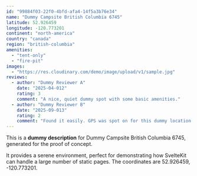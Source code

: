 ```yaml
---
id: "99884f03-22f0-4bfd-afa4-14f5a3b76e34"
name: "Dummy Campsite British Columbia 6745"
latitude: 52.926459
longitude: -120.773201
continent: "north-america"
country: "canada"
region: "british-columbia"
amenities:
  - "tent-only"
  - "fire-pit"
images:
  - "https://res.cloudinary.com/demo/image/upload/v1/sample.jpg"
reviews:
  - author: "Dummy Reviewer A"
    date: "2025-04-012"
    rating: 3
    comment: "A nice, quiet dummy spot with some basic amenities."
  - author: "Dummy Reviewer B"
    date: "2025-09-013"
    rating: 2
    comment: "Found it easily. GPS was spot on for this dummy location."
---
```


This is a **dummy description** for Dummy Campsite British Columbia 6745, generated for the proof of concept.

It provides a serene environment, perfect for demonstrating how SvelteKit can handle a large number of static pages. The coordinates are 52.926459, -120.773201.
